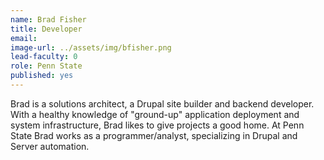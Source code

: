 ```yaml
---
name: Brad Fisher
title: Developer
email:
image-url: ../assets/img/bfisher.png
lead-faculty: 0
role: Penn State
published: yes
---
```

Brad is a solutions architect, a Drupal site builder and backend developer. With a healthy knowledge of "ground-up" application deployment and system infrastructure, Brad likes to give projects a good home. At Penn State Brad works as a programmer/analyst, specializing in Drupal and Server automation.